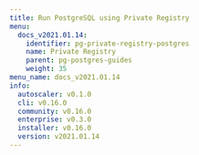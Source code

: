 ```yaml
---
title: Run PostgreSQL using Private Registry
menu:
  docs_v2021.01.14:
    identifier: pg-private-registry-postgres
    name: Private Registry
    parent: pg-postgres-guides
    weight: 35
menu_name: docs_v2021.01.14
info:
  autoscaler: v0.1.0
  cli: v0.16.0
  community: v0.16.0
  enterprise: v0.3.0
  installer: v0.16.0
  version: v2021.01.14
---
```


